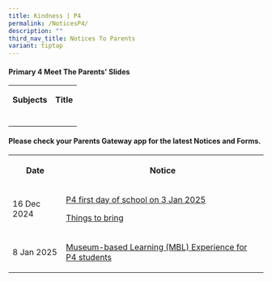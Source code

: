 ```yaml
---
title: Kindness | P4
permalink: /NoticesP4/
description: ""
third_nav_title: Notices To Parents
variant: tiptap
---
```

<h4>Primary 4 Meet The Parents' Slides</h4>
<table style="minWidth: 50px">
<colgroup>
<col>
<col>
</colgroup>
<tbody>
<tr>
<td rowspan="1" colspan="1">
<p><strong>Subjects</strong>
</p>
</td>
<td rowspan="1" colspan="1">
<p><strong>Title</strong>
</p>
</td>
</tr>
<tr>
<td rowspan="1" colspan="1">
<p></p>
</td>
<td rowspan="1" colspan="1">
<p></p>
</td>
</tr>
</tbody>
</table>
<p></p>
<h4>Please check your <strong>Parents Gateway</strong> app for the latest Notices and Forms.</h4>
<table style="minWidth: 50px">
<colgroup>
<col>
<col>
</colgroup>
<tbody>
<tr>
<th rowspan="1" colspan="1">
<p>Date</p>
</th>
<th rowspan="1" colspan="1">
<p>Notice</p>
</th>
</tr>
<tr>
<td rowspan="1" colspan="1">
<p>16 Dec 2024</p>
</td>
<td rowspan="1" colspan="1">
<p><a href="/files/Letter to parents/Term 1/005_For_P4_first_day_of_school.pdf" rel="noopener nofollow" target="_blank">P4 first day of school on 3 Jan 2025</a>
</p>
<p><a href="/files/Letter to parents/Term 1/P2_P6_List_of_Things_to_bring_2025.pdf" rel="noopener nofollow" target="_blank">Things to bring</a>
</p>
</td>
</tr>
<tr>
<td rowspan="1" colspan="1">
<p>8 Jan 2025</p>
</td>
<td rowspan="1" colspan="1">
<p><a href="/files/Letter to parents/Term 1/022_P4_Museum_based_learning_experience.pdf" rel="noopener nofollow" target="_blank">Museum-based Learning (MBL) Experience for P4 students</a>
</p>
</td>
</tr>
</tbody>
</table>
<p></p>
<p></p>